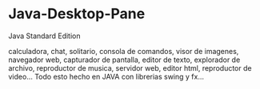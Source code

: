 # Java-Desktop-Pane
Java Standard Edition

calculadora, chat, solitario, consola de comandos, visor de imagenes, navegador web, capturador de pantalla, editor de texto, explorador de archivo, reproductor de musica, servidor web, editor html, reproductor de video... Todo esto hecho en JAVA con librerias swing y fx...
